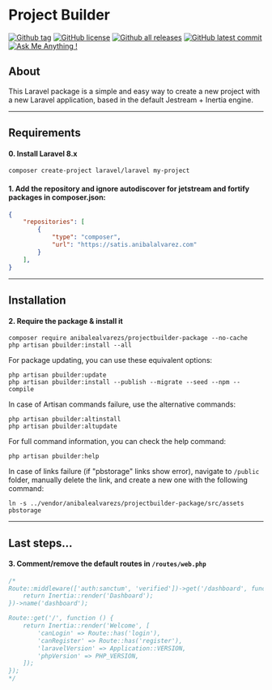 # Project Builder
[![Github tag](https://badgen.net/github/tag/anibalealvarezs/projectbuilder-package)](https://github.com/anibalealvarezs/projectbuilder-package/tags/) [![GitHub license](https://img.shields.io/github/license/anibalealvarezs/projectbuilder-package.svg)](https://github.com/anibalealvarezs/projectbuilder-package/blob/master/LICENSE) [![Github all releases](https://img.shields.io/github/downloads/anibalealvarezs/projectbuilder-package/total.svg)](https://github.com/anibalealvarezs/projectbuilder-package/releases/) [![GitHub latest commit](https://badgen.net/github/last-commit/anibalealvarezs/projectbuilder-package)](https://GitHub.com/anibalealvarezs/projectbuilder-package/commit/) [![Ask Me Anything !](https://img.shields.io/badge/Ask%20me-anything-1abc9c.svg)](https://github.com/anibalealvarezs/anibalealvarezs)

## About

This Laravel package is a simple and easy way to create a new project with a new Laravel application, based in the default Jestream + Inertia engine.

***

## Requirements

#### 0. Install Laravel 8.x
```shell
composer create-project laravel/laravel my-project
```

#### 1. Add the repository and ignore autodiscover for jetstream and fortify packages in composer.json:
```json lines
{
    "repositories": [
        {
            "type": "composer",
            "url": "https://satis.anibalalvarez.com"
        }
    ],
}
```

***

## Installation

#### 2. Require the package & install it
```shell
composer require anibalealvarezs/projectbuilder-package --no-cache
php artisan pbuilder:install --all
```
For package updating, you can use these equivalent options:
```shell
php artisan pbuilder:update
php artisan pbuilder:install --publish --migrate --seed --npm --compile
```
In case of Artisan commands failure, use the alternative commands:
```shell
php artisan pbuilder:altinstall
php artisan pbuilder:altupdate
```
For full command information, you can check the help command:
```shell
php artisan pbuilder:help
```
In case of links failure (if "pbstorage" links show error), navigate to ```/public``` folder, manually delete the link, and create a new one with the following command:
```shell
ln -s ../vendor/anibalealvarezs/projectbuilder-package/src/assets pbstorage
```

***

## Last steps...

#### 3. Comment/remove the default routes in ```/routes/web.php```
```php
/*
Route::middleware(['auth:sanctum', 'verified'])->get('/dashboard', function () {
    return Inertia::render('Dashboard');
})->name('dashboard');

Route::get('/', function () {
    return Inertia::render('Welcome', [
        'canLogin' => Route::has('login'),
        'canRegister' => Route::has('register'),
        'laravelVersion' => Application::VERSION,
        'phpVersion' => PHP_VERSION,
    ]);
});
*/
```
